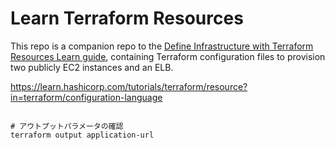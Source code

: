 # Learn Terraform Resources

This repo is a companion repo to the [Define Infrastructure with Terraform Resources Learn guide](https://learn.hashicorp.com/tutorials/terraform/resource), containing Terraform configuration files to provision two publicly EC2 instances and an ELB.


https://learn.hashicorp.com/tutorials/terraform/resource?in=terraform/configuration-language

``` shell

# アウトプットパラメータの確認
terraform output application-url

```
